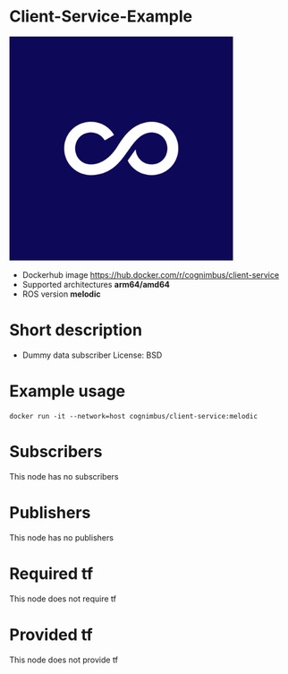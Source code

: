 # Client-Service-Example

<img src="./client-service-example/Cogniteam_CMYK_Social_white_on_aubergine.jpg" alt="client-service-example" width="400"/>

* Dockerhub image https://hub.docker.com/r/cognimbus/client-service
* Supported architectures <b>arm64/amd64</b>
* ROS version <b>melodic</b>

# Short description
* Dummy data subscriber
License: BSD

# Example usage
```
docker run -it --network=host cognimbus/client-service:melodic 
```

# Subscribers
This node has no subscribers


# Publishers
This node has no publishers


# Required tf
This node does not require tf


# Provided tf
This node does not provide tf



